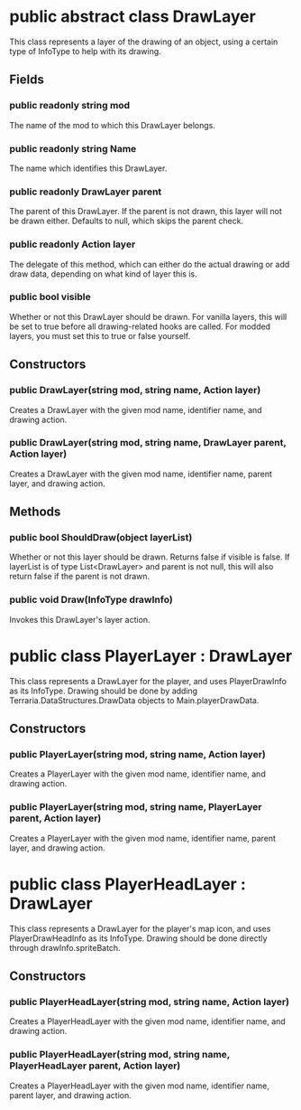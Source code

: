 # public abstract class DrawLayer<InfoType>

This class represents a layer of the drawing of an object, using a certain type of InfoType to help with its drawing.

## Fields

### public readonly string mod

The name of the mod to which this DrawLayer belongs.

### public readonly string Name

The name which identifies this DrawLayer.

### public readonly DrawLayer<InfoType> parent

The parent of this DrawLayer. If the parent is not drawn, this layer will not be drawn either. Defaults to null, which skips the parent check.

### public readonly Action<InfoType> layer

The delegate of this method, which can either do the actual drawing or add draw data, depending on what kind of layer this is.

### public bool visible

Whether or not this DrawLayer should be drawn. For vanilla layers, this will be set to true before all drawing-related hooks are called. For modded layers, you must set this to true or false yourself.

## Constructors

### public DrawLayer(string mod, string name, Action<InfoType> layer)

Creates a DrawLayer with the given mod name, identifier name, and drawing action.

### public DrawLayer(string mod, string name, DrawLayer<InfoType> parent, Action<InfoType> layer)

Creates a DrawLayer with the given mod name, identifier name, parent layer, and drawing action.

## Methods

### public bool ShouldDraw(object layerList)

Whether or not this layer should be drawn. Returns false if visible is false. If layerList is of type List<DrawLayer<InfoType>> and parent is not null, this will also return false if the parent is not drawn.

### public void Draw(InfoType drawInfo)

Invokes this DrawLayer's layer action.

# public class PlayerLayer : DrawLayer<PlayerDrawInfo>

This class represents a DrawLayer for the player, and uses PlayerDrawInfo as its InfoType. Drawing should be done by adding Terraria.DataStructures.DrawData objects to Main.playerDrawData.

## Constructors

### public PlayerLayer(string mod, string name, Action<PlayerDrawInfo> layer)

Creates a PlayerLayer with the given mod name, identifier name, and drawing action.

### public PlayerLayer(string mod, string name, PlayerLayer parent, Action<PlayerDrawInfo> layer)

Creates a PlayerLayer with the given mod name, identifier name, parent layer, and drawing action.

# public class PlayerHeadLayer : DrawLayer<PlayerHeadDrawInfo>

This class represents a DrawLayer for the player's map icon, and uses PlayerDrawHeadInfo as its InfoType. Drawing should be done directly through drawInfo.spriteBatch.

## Constructors

### public PlayerHeadLayer(string mod, string name, Action<PlayerHeadDrawInfo> layer)

Creates a PlayerHeadLayer with the given mod name, identifier name, and drawing action.

### public PlayerHeadLayer(string mod, string name, PlayerHeadLayer parent, Action<PlayerHeadDrawInfo> layer)

Creates a PlayerHeadLayer with the given mod name, identifier name, parent layer, and drawing action.